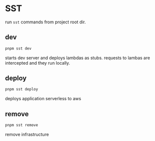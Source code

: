 # SST

run `sst` commands from project root dir.

## dev

```bash
pnpm sst dev
```

starts dev server and deploys lambdas as stubs. requests to lambas are intercepted and they run locally.

## deploy

```bash
pnpm sst deploy
```

deploys application serverless to aws

## remove

```bash
pnpm sst remove
```

remove infrastructure
